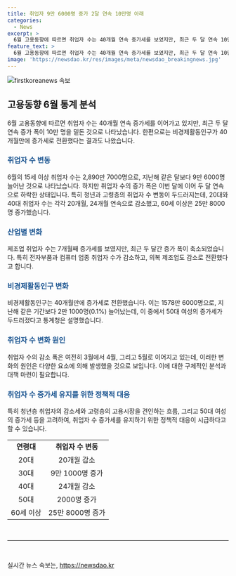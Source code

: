 ```yaml
---
title: 취업자 9만 6000명 증가 2달 연속 10만명 아래
categories:
  - News
excerpt: >
  6월 고용동향에 따르면 취업자 수는 40개월 연속 증가세를 보였지만, 최근 두 달 연속 10만명을 밑돈 것으로 나타났다. 특히 청년층과 40대 취업자 수는 감소세를 보였으며, 비경제활동인구는 40개월만에 증가로 전환했다. 이에 따라 고용시장의 흐름과 산업별 동향에 대한 우려가 커지고 있다.
feature_text: >
  6월 고용동향에 따르면 취업자 수는 40개월 연속 증가세를 보였지만, 최근 두 달 연속 10만명을 밑돈 것으로 나타났다. 특히 청년층과 40대 취업자 수는 감소세를 보였으며, 비경제활동인구는 40개월만에 증가로 전환했다. 이에 따라 고용시장의 흐름과 산업별 동향에 대한 우려가 커지고 있다.
image: 'https://newsdao.kr/res/images/meta/newsdao_breakingnews.jpg'
---
```


<p><img src="https://newsdao.kr/res/images/meta/newsdao_breakingnews.jpg" alt="firstkoreanews 속보" /></p>

<h2 data-ke-size="size26">고용동향 6월 통계 분석</h2>

<p data-ke-size="size16">6월 고용동향에 따르면 취업자 수는 40개월 연속 증가세를 이어가고 있지만, 최근 두 달 연속 증가 폭이 10만 명을 밑돈 것으로 나타났습니다. 한편으로는 비경제활동인구가 40개월만에 증가세로 전환했다는 결과도 나왔습니다.</p>

<h3><b><span style="color: #1a5490;">취업자 수 변동</span></b></h3>

<p data-ke-size="size16">6월의 15세 이상 취업자 수는 2,890만 7000명으로, 지난해 같은 달보다 9만 6000명 늘어난 것으로 나타났습니다. 하지만 취업자 수의 증가 폭은 이번 달에 이어 두 달 연속으로 하락한 상태입니다. 특히 청년과 고령층의 취업자 수 변동이 두드러지는데, 20대와 40대 취업자 수는 각각 20개월, 24개월 연속으로 감소했고, 60세 이상은 25만 8000명 증가했습니다.</p>

<h3><b><span style="color: #1a5490;">산업별 변화</span></b></h3>

<p data-ke-size="size16">제조업 취업자 수는 7개월째 증가세를 보였지만, 최근 두 달간 증가 폭이 축소되었습니다. 특히 전자부품과 컴퓨터 업종 취업자 수가 감소하고, 의복 제조업도 감소로 전환했다고 합니다.</p>

<h3><b><span style="color: #1a5490;">비경제활동인구 변화</span></b></h3>

<p data-ke-size="size16">비경제활동인구는 40개월만에 증가세로 전환했습니다. 이는 1578만 6000명으로, 지난해 같은 기간보다 2만 1000명(0.1%) 늘어났는데, 이 중에서 50대 여성의 증가세가 두드러졌다고 통계청은 설명했습니다.</p>

<h3><b><span style="color: #1a5490;">취업자 수 변화 원인</span></b></h3>

<p data-ke-size="size16">취업자 수의 감소 폭은 여전히 3월에서 4월, 그리고 5월로 이어지고 있는데, 이러한 변화의 원인은 다양한 요소에 의해 발생했을 것으로 보입니다. 이에 대한 구체적인 분석과 대책 마련이 필요합니다.</p>

<h3><b><span style="color: #1a5490;">취업자 수 증가세 유지를 위한 정책적 대응</span></b></h3>

<p data-ke-size="size16">특히 청년층 취업자의 감소세와 고령층의 고용시장을 견인하는 흐름, 그리고 50대 여성의 증가세 등을 고려하여, 취업자 수 증가세를 유지하기 위한 정책적 대응이 시급하다고 할 수 있습니다.</p>

<table>
    <tr>
        <td style="text-align: center; height: 17px;"><b>연령대</b></td>
        <td style="text-align: center; height: 17px;"><b>취업자 수 변동</b></td>
    </tr>
    <tr>
        <td style="text-align: center; height: 17px;">20대</td>
        <td style="text-align: center; height: 17px;">20개월 감소</td>
    </tr>
    <tr>
        <td style="text-align: center; height: 17px;">30대</td>
        <td style="text-align: center; height: 17px;">9만 1000명 증가</td>
    </tr>
    <tr>
        <td style="text-align: center; height: 17px;">40대</td>
        <td style="text-align: center; height: 17px;">24개월 감소</td>
    </tr>
    <tr>
        <td style="text-align: center; height: 17px;">50대</td>
        <td style="text-align: center; height: 17px;">2000명 증가</td>
    </tr>
    <tr>
        <td style="text-align: center; height: 17px;">60세 이상</td>
        <td style="text-align: center; height: 17px;">25만 8000명 증가</td>
    </tr>
</table>

<p><P data-ke-size="size16">&nbsp;</P>
<hr>
<P data-ke-size="size16">&nbsp;</P></p>
실시간 뉴스 속보는, <a href="https://newsdao.kr" rel="dofollow">https://newsdao.kr</a>



